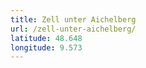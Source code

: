 ```yaml
---
title: Zell unter Aichelberg
url: /zell-unter-aichelberg/
latitude: 48.648
longitude: 9.573
---
```


